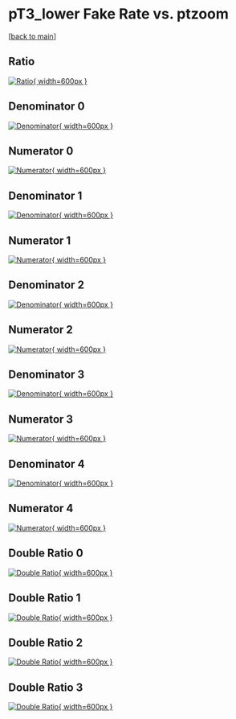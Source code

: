 # pT3_lower Fake Rate vs. ptzoom

[[back to main](./)]



## Ratio

[![Ratio](../mtv/var/pT3_lower_fakerate_ptzoom.png){ width=600px }](../mtv/var/pT3_lower_fakerate_ptzoom.pdf)

## Denominator 0

[![Denominator](../mtv/den/pT3_lower_fakerate_ptzoom_den0.png){ width=600px }](../mtv/den/pT3_lower_fakerate_ptzoom_den0.pdf)

## Numerator 0

[![Numerator](../mtv/num/pT3_lower_fakerate_ptzoom_num0.png){ width=600px }](../mtv/num/pT3_lower_fakerate_ptzoom_num0.pdf)

## Denominator 1

[![Denominator](../mtv/den/pT3_lower_fakerate_ptzoom_den1.png){ width=600px }](../mtv/den/pT3_lower_fakerate_ptzoom_den1.pdf)

## Numerator 1

[![Numerator](../mtv/num/pT3_lower_fakerate_ptzoom_num1.png){ width=600px }](../mtv/num/pT3_lower_fakerate_ptzoom_num1.pdf)

## Denominator 2

[![Denominator](../mtv/den/pT3_lower_fakerate_ptzoom_den2.png){ width=600px }](../mtv/den/pT3_lower_fakerate_ptzoom_den2.pdf)

## Numerator 2

[![Numerator](../mtv/num/pT3_lower_fakerate_ptzoom_num2.png){ width=600px }](../mtv/num/pT3_lower_fakerate_ptzoom_num2.pdf)

## Denominator 3

[![Denominator](../mtv/den/pT3_lower_fakerate_ptzoom_den3.png){ width=600px }](../mtv/den/pT3_lower_fakerate_ptzoom_den3.pdf)

## Numerator 3

[![Numerator](../mtv/num/pT3_lower_fakerate_ptzoom_num3.png){ width=600px }](../mtv/num/pT3_lower_fakerate_ptzoom_num3.pdf)

## Denominator 4

[![Denominator](../mtv/den/pT3_lower_fakerate_ptzoom_den4.png){ width=600px }](../mtv/den/pT3_lower_fakerate_ptzoom_den4.pdf)

## Numerator 4

[![Numerator](../mtv/num/pT3_lower_fakerate_ptzoom_num4.png){ width=600px }](../mtv/num/pT3_lower_fakerate_ptzoom_num4.pdf)

## Double Ratio 0

[![Double Ratio](../mtv/ratio/pT3_lower_fakerate_ptzoom_ratio0.png){ width=600px }](../mtv/ratio/pT3_lower_fakerate_ptzoom_ratio0.pdf)

## Double Ratio 1

[![Double Ratio](../mtv/ratio/pT3_lower_fakerate_ptzoom_ratio1.png){ width=600px }](../mtv/ratio/pT3_lower_fakerate_ptzoom_ratio1.pdf)

## Double Ratio 2

[![Double Ratio](../mtv/ratio/pT3_lower_fakerate_ptzoom_ratio2.png){ width=600px }](../mtv/ratio/pT3_lower_fakerate_ptzoom_ratio2.pdf)

## Double Ratio 3

[![Double Ratio](../mtv/ratio/pT3_lower_fakerate_ptzoom_ratio3.png){ width=600px }](../mtv/ratio/pT3_lower_fakerate_ptzoom_ratio3.pdf)

